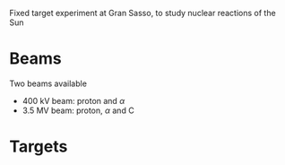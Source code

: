Fixed target experiment at Gran Sasso, to study nuclear reactions of the Sun

# Beams
Two beams available
- 400 kV beam: proton and $\alpha$
- 3.5 MV beam: proton, $\alpha$ and C

# Targets